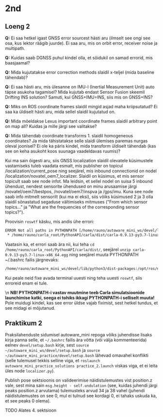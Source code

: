 # 2nd

## Loeng 2

**Q:** Ei saa hetkel igast GNSS error sourcest hästi aru (ilmselt see ongi see osa, kus lektor räägib juurde). Ei saa aru, mis on orbit error, receiver noise ja multipath.

**Q:** Kuidas saab DGNSS puhul kindel olla, et sõidukil on samad errorid, mis baasjaamal?

**Q:** Mida kujutatakse error correction methods slaidil x-teljel (mida baseline tähendab)?

**Q:** Ei saa hästi aru, mis ülesanne on IMU-l (Inertial Measurement Unit) auto täpse asukoha tagamisel? Mida kujutab endast Sensor Fusion skeemil Drifting INS solution? Samuti, kui GNSS+IMU=INS, siis mis on GNSS+INS?

**Q:** Miks on ROS coordinate frames slaidil mingid asjad maha kriipsutatud? Ei saa ka üldiselt hästi aru, mida sellel slaidil kujutatud on.

**Q:** Mida mõeldakse Lexus important coordinate frames slaidil arbitrary point on map all? Kuidas ja mille järgi see valitakse?

**Q:** Mida tähendab coordinate transforms 1. slaidil homogeneous coordinates? Ja mida tähistatakse selle slaidi ülemises paremas nurgas oleval joonisel? Ei ole ka päris kindel, mida transform üldiselt tähendab (kas see on keha asukoht koos suunaga vaadeldavas ruumis)?

Kui ma sain õigesti aru, siis GNSS localization slaidil olevatele küsimustele vastamiseks tuleb vaadata esmalt, mis publisher on topicul /localization/current_pose ning seejärel, mis inbound connectionid on nodel /localization/novatel_oem7_localizer. Slaidil on küsimus, et mis sensor topicult saab see node infot. Ma leidsin, et sellel nodel on suisa 5 inbound ühendust, nendest sensorite ühendused on minu arusaamise järgi /novatel/oem7/bestpos, /novatel/oem7/inspva ja /gps/imu. Kuna see node saab info mitmelt sensorilt (kui ma ei eksi), siis võiks küsimused 2 ja 3 olla slaidil sõnastatud segaduse vältimiseks mitmuses ("From which sensor topics..." ja "What are the frequencies of the corresponding sensor topics?").

Proovisin `roswtf` käsku, mis andis ühe errori:

```  txt
ERROR Not all paths in PYTHONPATH [/home/rauno/autoware_mini_ws/devel/lib/python3/dist-packages:/opt/ros/noetic/lib/python3/dist-packages:/home/rauno/carla_root/PythonAPI/carla/dist/carla-0.9.13-py3.7-linux-x86_64.egg:/home/rauno/carla_root/PythonAPI/carla/agents:/home/rauno/carla_root/PythonAPI/carla] point to a directory:
 * /home/rauno/carla_root/PythonAPI/carla/dist/carla-0.9.13-py3.7-linux-x86_64.egg
```

Vaatasin ka, et errori saab ära nii, kui teha `cd /home/rauno/carla_root/PythonAPI/carla/dist/`, seejärel `unzip carla-0.9.13-py3.7-linux-x86_64.egg` ning seejärel muuta PYTHONPATH ~/.bashrc failis järgnevaks:

``` txt
/home/rauno/autoware_mini_ws/devel/lib/python3/dist-packages:/opt/ros/noetic/lib/python3/dist-packages:/home/rauno/carla_root/PythonAPI/carla/dist/carla-0.9.13-py3.7-linux-x86_64.egg:/home/rauno/carla_root/PythonAPI/carla/agents:/home/rauno/carla_root/PythonAPI/carla
```

Kui peale neid fixe avada terminal uuesti ning teha uuesti `roswtf`, siis erroreid enam ei tule.

\n
**NB! PYTHONPATH-i vastav muutmine teeb Carla simulatsioonide launchimise katki, seega ei tohiks ikkagi PYTHONPATH-i selliselt muuta!**  Pole muidugi kindel, kas see error üldse vajab fiximist, sest hetkel tundus, et see midagi ei mõjutanud.

## Praktikum 2

Praksilahenduste sidumisel autoware_mini repoga võiks juhendisse lisaks kirja panna selle, et `~/.bashrc` failis ära võtta (või välja kommenteerida) eelnev `devel/setup.bash` kirje, sest `source ~/autoware_mini_ws/devel/setup.bash` ja `source ~/autoware_mini_practice/devel/setup.bash` lähevad omavahel konflikti (selle tulemusel tekkis selline viga, et `roslaunch autoware_mini_practice_solutions practice_2.launch` viskas viga, et ei leita üles node `localizer.py`).

Publish pose sektsioonis on valideerimise näidistulemustes vist position.z vale, sest mina sain `msg.height - self.undulation` (see, kuidas juhendi järgi peaks position.z arvutama) tulemusteks arvud 34 ja 38 vahel (juhendi näidistulemustes on see 0, mul ei tulnud see kordagi 0, ei tahaks uskuda ka, et see peaks 0 olema).

TODO Alates 4. sektsioon
